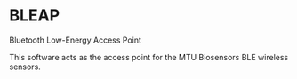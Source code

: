 # BLEAP
Bluetooth Low-Energy Access Point

This software acts as the access point for the MTU Biosensors BLE wireless sensors.
